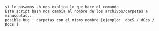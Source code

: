     
    si le pasamos -h nos explica lo que hace el comando
    Este script bash nos cambia el nombre de los archivos/carpetas a minusculas...
    posible bug : carpetas con el mismo nombre [ejemplo:  docS / dOcs / Docs ]